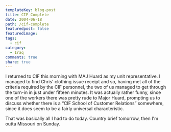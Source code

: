 ```yaml
---
templateKey: blog-post
title: CIF Complete
date: 2004-06-18
path: /cif-complete
featuredpost: false
featuredimage:
tags:
  - cif
category:
  - Iraq
comments: true
share: true
---
```


I returned to CIF this morning with MAJ Huard as my unit representative. I managed to find Chris' clothing issue receipt and so, having met all of the criteria required by the CIF personnel, the two of us managed to get through the turn-in in just under fifteen minutes. It was actually rather funny, since one of the workers there was pretty rude to Major Huard, prompting us to discuss whether there is a “CIF School of Customer Relations” somewhere, since it does seem to be a fairly universal characteristic.

That was basically all I had to do today. Country brief tomorrow, then I'm outta Missouri on Sunday.
